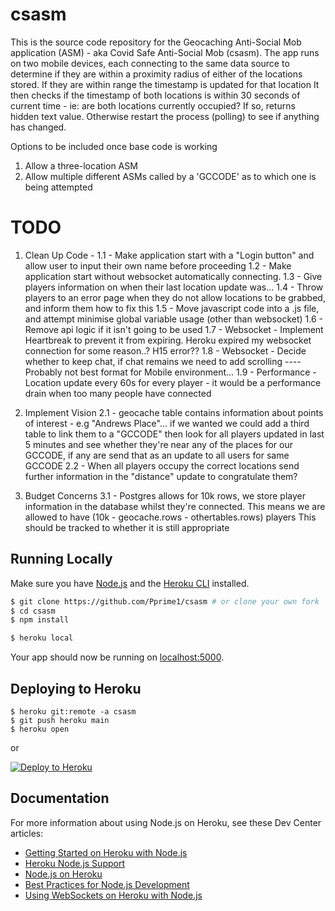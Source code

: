 # csasm
This is the source code repository for the Geocaching Anti-Social Mob application (ASM) - aka Covid Safe Anti-Social Mob (csasm).
The app runs on two mobile devices, each connecting to the same data source to determine if they are within a proximity radius of either of the locations stored.
If they are within range the timestamp is updated for that location
It then checks if the timestamp of both locations is within 30 seconds of current time - ie: are both locations currently occupied?
If so, returns hidden text value. Otherwise restart the process (polling) to see if anything has changed.

Options to be included once base code is working
1. Allow a three-location ASM
2. Allow multiple different ASMs called by a 'GCCODE' as to which one is being attempted

# TODO

1. Clean Up Code -
1.1 - Make application start with a "Login button" and allow user to input their own name before proceeding
1.2 - Make application start without websocket automatically connecting.
1.3 - Give players information on when their last location update was...
1.4 - Throw players to an error page when they do not allow locations to be grabbed, and inform them how to fix this
1.5 - Move javascript code into a .js file, and attempt minimise global variable usage (other than websocket) 
1.6 - Remove api logic if it isn't going to be used
1.7 - Websocket - Implement Heartbreak to prevent it from expiring. Heroku expired my websocket connection for some reason..? H15 error??
1.8 - Websocket - Decide whether to keep chat, if chat remains we need to add scrolling ---- Probably not best format for Mobile environment... 
1.9 - Performance - Location update every 60s for every player - it would be a performance drain when too many people have connected 

2. Implement Vision
2.1 - geocache table contains information about points of interest - e.g "Andrews Place"... if we wanted we could add a third table to link them to a "GCCODE"
		then look for all players updated in last 5 minutes and see whether they're near any of the places for our GCCODE, 
			if any are send that as an update to all users for same GCCODE
2.2 - When all players occupy the correct locations send further information in the "distance" update to congratulate them?

3. Budget Concerns
3.1 - Postgres allows for 10k rows, we store player information in the database whilst they're connected. 
		This means we are allowed to have (10k - geocache.rows - othertables.rows) players
		This should be tracked to whether it is still appropriate 

## Running Locally

Make sure you have [Node.js](http://nodejs.org/) and the [Heroku CLI](https://cli.heroku.com/) installed.

```sh
$ git clone https://github.com/Pprime1/csasm # or clone your own fork
$ cd csasm
$ npm install

$ heroku local
```

Your app should now be running on [localhost:5000](http://localhost:5000/).

## Deploying to Heroku

```
$ heroku git:remote -a csasm
$ git push heroku main
$ heroku open
```
or

[![Deploy to Heroku](https://www.herokucdn.com/deploy/button.png)](https://heroku.com/deploy)

## Documentation

For more information about using Node.js on Heroku, see these Dev Center articles:

- [Getting Started on Heroku with Node.js](https://devcenter.heroku.com/articles/getting-started-with-nodejs)
- [Heroku Node.js Support](https://devcenter.heroku.com/articles/nodejs-support)
- [Node.js on Heroku](https://devcenter.heroku.com/categories/nodejs)
- [Best Practices for Node.js Development](https://devcenter.heroku.com/articles/node-best-practices)
- [Using WebSockets on Heroku with Node.js](https://devcenter.heroku.com/articles/node-websockets)
